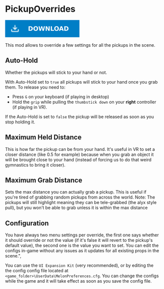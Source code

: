 # PickupOverrides

[![Download Latest PickupOverrides.dll](../.Resources/DownloadButtonEnabled.svg "Download Latest PickupOverrides.dll")](https://github.com/kafeijao/Kafe_CVR_Mods/releases/latest/download/PickupOverrides.dll)

This mod allows to override a few settings for all the pickups in the scene.

## Auto-Hold

Whether the pickups will stick to your hand or not.

With Auto-Hold set to `true` all pickups will stick to your hand once you grab them. To release you need to:

- Press `G` on your keyboard (if playing in desktop)
- Hold the `grip` while pulling the `thumbstick down` on your **right** controller (if playing in VR).

If the Auto-Hold is set to `false` the pickup will be released as soon as you stop holding it.

## Maximum Held Distance

This is how far the pickup can be from your hand. It's useful in VR to set a closer distance (like 0.5 for example)
because when you grab an object it will be brought close to your hand (instead of forcing us to do that weird gymnastics
to bring it closer).

## Maximum Grab Distance

Sets the max distance you can actually grab a pickup. This is useful if you're tired of grabbing random pickups from
across the world. Note: The pickups will still highlight meaning they can be tele-grabbed (the alyx style pull), but you
won't be able to grab unless it is within the max distance

## Configuration

You have always two menu settings per override, the first one says whether it should override or not  the value (if it's
false it will revert to the pickup's default value), the second one is the value you want to set. You can edit the
configs in-game without any issues as it updates for all existing props in the scene.",

You can use the `UI Expansion Kit` (very recommended), or by editing the the config config file located at
`<game_folder>\UserData\MelonPreferences.cfg`. You can change the configs while the game and it will take effect as soon
as you save the config file.

